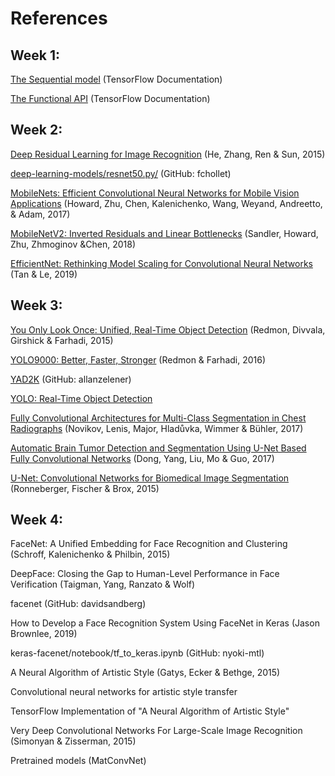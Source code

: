# References
## Week 1:
[The Sequential model](https://www.tensorflow.org/guide/keras/sequential_model) (TensorFlow Documentation)

[The Functional API](https://www.tensorflow.org/guide/keras/functional_api) (TensorFlow Documentation)

## Week 2:
[Deep Residual Learning for Image Recognition](https://arxiv.org/abs/1512.03385) (He, Zhang, Ren & Sun, 2015)

[deep-learning-models/resnet50.py/](https://github.com/fchollet/deep-learning-models/blob/master/resnet50.py) (GitHub: fchollet)

[MobileNets: Efficient Convolutional Neural Networks for Mobile Vision Applications](https://arxiv.org/abs/1704.04861) (Howard, Zhu, Chen, Kalenichenko, Wang, Weyand, Andreetto, & Adam, 2017)

[MobileNetV2: Inverted Residuals and Linear Bottlenecks](https://arxiv.org/abs/1801.04381) (Sandler, Howard, Zhu, Zhmoginov &Chen, 2018)

[EfficientNet: Rethinking Model Scaling for Convolutional Neural Networks](https://arxiv.org/abs/1905.11946) (Tan & Le, 2019)

## Week 3:
[You Only Look Once: Unified, Real-Time Object Detection](https://arxiv.org/abs/1506.02640) (Redmon, Divvala, Girshick & Farhadi, 2015)

[YOLO9000: Better, Faster, Stronger](https://arxiv.org/abs/1612.08242) (Redmon & Farhadi, 2016)

[YAD2K](https://github.com/allanzelener/YAD2K) (GitHub: allanzelener)

[YOLO: Real-Time Object Detection](https://pjreddie.com/darknet/yolo/)

[Fully Convolutional Architectures for Multi-Class Segmentation in Chest Radiographs](https://arxiv.org/abs/1701.08816) (Novikov, Lenis, Major, Hladůvka, Wimmer & Bühler, 2017)

[Automatic Brain Tumor Detection and Segmentation Using U-Net Based Fully Convolutional Networks](https://arxiv.org/abs/1705.03820) (Dong, Yang, Liu, Mo & Guo, 2017)

[U-Net: Convolutional Networks for Biomedical Image Segmentation](https://arxiv.org/abs/1505.04597) (Ronneberger, Fischer & Brox, 2015)

## Week 4:
FaceNet: A Unified Embedding for Face Recognition and Clustering
 (Schroff, Kalenichenko & Philbin, 2015)

DeepFace: Closing the Gap to Human-Level Performance in Face Verification
 (Taigman, Yang, Ranzato & Wolf)

facenet
 (GitHub: davidsandberg)

How to Develop a Face Recognition System Using FaceNet in Keras
 (Jason Brownlee, 2019)

keras-facenet/notebook/tf_to_keras.ipynb
 (GitHub: nyoki-mtl)

A Neural Algorithm of Artistic Style
 (Gatys, Ecker & Bethge, 2015)

Convolutional neural networks for artistic style transfer

TensorFlow Implementation of "A Neural Algorithm of Artistic Style"

Very Deep Convolutional Networks For Large-Scale Image Recognition
 (Simonyan & Zisserman, 2015)

Pretrained models
 (MatConvNet)


